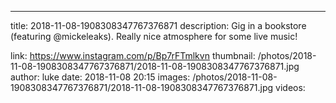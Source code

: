 ---
title: 2018-11-08-1908308347767376871
description: Gig in a bookstore (featuring @mickeleaks). Really nice atmosphere for some live music!

link: https://www.instagram.com/p/Bp7rFTmlkvn
thumbnail: /photos/2018-11-08-1908308347767376871/2018-11-08-1908308347767376871.jpg
author: luke
date: 2018-11-08 20:15
images: /photos/2018-11-08-1908308347767376871/2018-11-08-1908308347767376871.jpg
videos: 
